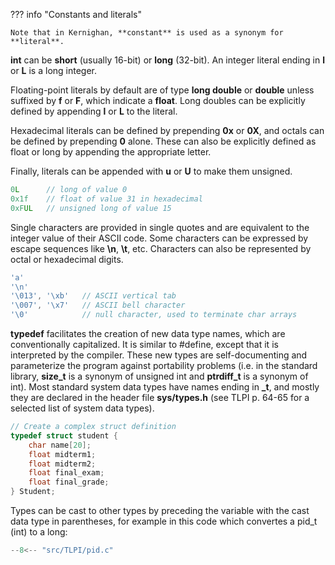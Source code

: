 ??? info "Constants and literals"

    Note that in Kernighan, **constant** is used as a synonym for **literal**.

**int** can be **short** (usually 16-bit) or **long** (32-bit).
An integer literal ending in **l** or **L** is a long integer.

Floating-point literals by default are of type **long double** or **double** unless suffixed by **f** or **F**, which indicate a **float**.
Long doubles can be explicitly defined by appending **l** or **L** to the literal.

Hexadecimal literals can be defined by prepending **0x** or **0X**, and octals can be defined by prepending **0** alone. These can also be explicitly defined as float or long by appending the appropriate letter.

Finally, literals can be appended with **u** or **U** to make them unsigned.

```c
0L      // long of value 0
0x1f    // float of value 31 in hexadecimal
0xFUL   // unsigned long of value 15
```

Single characters are provided in single quotes and are equivalent to the integer value of their ASCII code.
Some characters can be expressed by escape sequences like **\n**, **\t**, etc.
Characters can also be represented by octal or hexadecimal digits.

```c
'a'
'\n'
'\013', '\xb'   // ASCII vertical tab
'\007', '\x7'   // ASCII bell character
'\0'            // null character, used to terminate char arrays
```

**typedef** facilitates the creation of new data type names, which are conventionally capitalized.
It is similar to #define, except that it is interpreted by the compiler.
These new types are self-documenting and parameterize the program against portability problems (i.e. in the standard library, **size\_t** is a synonym of unsigned int and **ptrdiff\_t** is a synonym of int).
Most standard system data types have names ending in **\_t**, and mostly they are declared in the header file **sys/types.h** (see TLPI p. 64-65 for a selected list of system data types).

```c
// Create a complex struct definition
typedef struct student {
    char name[20];
    float midterm1;
    float midterm2;
    float final_exam;
    float final_grade;
} Student;
```

Types can be cast to other types by preceding the variable with the cast data type in parentheses, for example in this code which convertes a pid\_t (int) to a long:

```c
--8<-- "src/TLPI/pid.c"
```